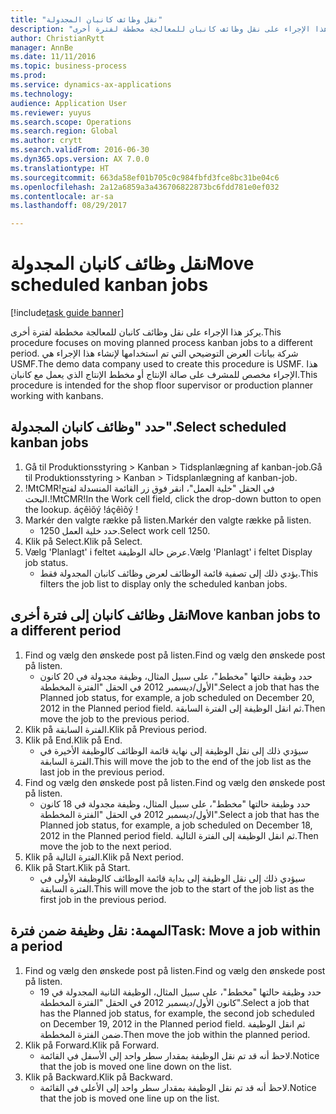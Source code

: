 ```yaml
--- 
title: "نقل وظائف كانبان المجدولة"
description: "يركز هذا الإجراء على نقل وظائف كانبان للمعالجة مخططة لفترة أخرى."
author: ChristianRytt
manager: AnnBe
ms.date: 11/11/2016
ms.topic: business-process
ms.prod: 
ms.service: dynamics-ax-applications
ms.technology: 
audience: Application User
ms.reviewer: yuyus
ms.search.scope: Operations
ms.search.region: Global
ms.author: crytt
ms.search.validFrom: 2016-06-30
ms.dyn365.ops.version: AX 7.0.0
ms.translationtype: HT
ms.sourcegitcommit: 663da58ef01b705c0c984fbfd3fce8bc31be04c6
ms.openlocfilehash: 2a12a6859a3a436706822873bc6fdd781e0ef032
ms.contentlocale: ar-sa
ms.lasthandoff: 08/29/2017

---
```

# <a name="move-scheduled-kanban-jobs"></a><span data-ttu-id="feefd-103">نقل وظائف كانبان المجدولة</span><span class="sxs-lookup"><span data-stu-id="feefd-103">Move scheduled kanban jobs</span></span>

[!include[task guide banner](../../includes/task-guide-banner.md)]

<span data-ttu-id="feefd-104">يركز هذا الإجراء على نقل وظائف كانبان للمعالجة مخططة لفترة أخرى.</span><span class="sxs-lookup"><span data-stu-id="feefd-104">This procedure focuses on moving planned process kanban jobs to a different period.</span></span> <span data-ttu-id="feefd-105">شركة بيانات العرض التوضيحي التي تم استخدامها لإنشاء هذا الإجراء هي USMF.</span><span class="sxs-lookup"><span data-stu-id="feefd-105">The demo data company used to create this procedure is USMF.</span></span> <span data-ttu-id="feefd-106">هذا الإجراء مخصص للمشرف على صالة الإنتاج‬ أو مخطط الإنتاج‬ الذي يعمل مع كانبان.</span><span class="sxs-lookup"><span data-stu-id="feefd-106">This procedure is intended for the shop floor supervisor or production planner working with kanbans.</span></span>


## <a name="select-scheduled-kanban-jobs"></a><span data-ttu-id="feefd-107">حدد "وظائف كانبان المجدولة".</span><span class="sxs-lookup"><span data-stu-id="feefd-107">Select scheduled kanban jobs</span></span>
1. <span data-ttu-id="feefd-108">Gå til Produktionsstyring > Kanban > Tidsplanlægning af kanban-job.</span><span class="sxs-lookup"><span data-stu-id="feefd-108">Gå til Produktionsstyring > Kanban > Tidsplanlægning af kanban-job.</span></span>
2. <span data-ttu-id="feefd-109">!MtCMR!في الحقل "خلية العمل"، انقر فوق زر القائمة المنسدلة لفتح البحث.</span><span class="sxs-lookup"><span data-stu-id="feefd-109">!MtCMR!In the Work cell field, click the drop-down button to open the lookup.</span></span> <span data-ttu-id="feefd-110">áçêìõý !</span><span class="sxs-lookup"><span data-stu-id="feefd-110">áçêìõý !</span></span>
3. <span data-ttu-id="feefd-111">Markér den valgte række på listen.</span><span class="sxs-lookup"><span data-stu-id="feefd-111">Markér den valgte række på listen.</span></span>
    * <span data-ttu-id="feefd-112">حدد خلية العمل 1250.</span><span class="sxs-lookup"><span data-stu-id="feefd-112">Select work cell 1250.</span></span>  
4. <span data-ttu-id="feefd-113">Klik på Select.</span><span class="sxs-lookup"><span data-stu-id="feefd-113">Klik på Select.</span></span>
5. <span data-ttu-id="feefd-114">Vælg 'Planlagt' i feltet عرض حالة الوظيفة.</span><span class="sxs-lookup"><span data-stu-id="feefd-114">Vælg 'Planlagt' i feltet Display job status.</span></span>
    * <span data-ttu-id="feefd-115">يؤدي ذلك إلى تصفية قائمة الوظائف‬ لعرض وظائف كانبان المجدولة فقط.</span><span class="sxs-lookup"><span data-stu-id="feefd-115">This filters the job list to display only the scheduled kanban jobs.</span></span>  

## <a name="move-kanban-jobs-to-a-different-period"></a><span data-ttu-id="feefd-116">نقل وظائف كانبان إلى فترة أخرى</span><span class="sxs-lookup"><span data-stu-id="feefd-116">Move kanban jobs to a different period</span></span>
1. <span data-ttu-id="feefd-117">Find og vælg den ønskede post på listen.</span><span class="sxs-lookup"><span data-stu-id="feefd-117">Find og vælg den ønskede post på listen.</span></span>
    * <span data-ttu-id="feefd-118">حدد وظيفة حالتها "مخطط‬"، على سبيل المثال، وظيفة مجدولة في 20 كانون الأول/ديسمبر 2012 في الحقل "الفترة المخططة".</span><span class="sxs-lookup"><span data-stu-id="feefd-118">Select a job that has the Planned job status, for example, a job scheduled on December 20, 2012  in the Planned period field.</span></span> <span data-ttu-id="feefd-119">ثم انقل الوظيفة إلى الفترة السابقة.</span><span class="sxs-lookup"><span data-stu-id="feefd-119">Then move the job to the previous period.</span></span>  
2. <span data-ttu-id="feefd-120">Klik på الفترة السابقة.</span><span class="sxs-lookup"><span data-stu-id="feefd-120">Klik på Previous period.</span></span>
3. <span data-ttu-id="feefd-121">Klik på End.</span><span class="sxs-lookup"><span data-stu-id="feefd-121">Klik på End.</span></span>
    * <span data-ttu-id="feefd-122">سيؤدي ذلك إلى نقل الوظيفة إلى نهاية قائمة الوظائف كالوظيفة الأخيرة في الفترة السابقة.</span><span class="sxs-lookup"><span data-stu-id="feefd-122">This will move the job to the end of the job list as the last job in the previous period.</span></span>  
4. <span data-ttu-id="feefd-123">Find og vælg den ønskede post på listen.</span><span class="sxs-lookup"><span data-stu-id="feefd-123">Find og vælg den ønskede post på listen.</span></span>
    * <span data-ttu-id="feefd-124">حدد وظيفة حالتها "مخطط‬"، على سبيل المثال، وظيفة مجدولة في 18 كانون الأول/ديسمبر 2012 في الحقل "الفترة المخططة".</span><span class="sxs-lookup"><span data-stu-id="feefd-124">Select a job that has the Planned job status, for example, a job scheduled on December 18, 2012 in the Planned period field.</span></span> <span data-ttu-id="feefd-125">ثم انقل الوظيفة إلى الفترة التالية.</span><span class="sxs-lookup"><span data-stu-id="feefd-125">Then move the job to the next period.</span></span>  
5. <span data-ttu-id="feefd-126">Klik på الفترة التالية.</span><span class="sxs-lookup"><span data-stu-id="feefd-126">Klik på Next period.</span></span>
6. <span data-ttu-id="feefd-127">Klik på Start.</span><span class="sxs-lookup"><span data-stu-id="feefd-127">Klik på Start.</span></span>
    * <span data-ttu-id="feefd-128">سيؤدي ذلك إلى نقل الوظيفة إلى بداية قائمة الوظائف كالوظيفة الأولى في الفترة السابقة.</span><span class="sxs-lookup"><span data-stu-id="feefd-128">This will move the job to the start of the job list as the first job in the previous period.</span></span>  

## <a name="task-move-a-job-within-a-period"></a><span data-ttu-id="feefd-129">المهمة: نقل وظيفة ضمن فترة</span><span class="sxs-lookup"><span data-stu-id="feefd-129">Task: Move a job within a period</span></span>
1. <span data-ttu-id="feefd-130">Find og vælg den ønskede post på listen.</span><span class="sxs-lookup"><span data-stu-id="feefd-130">Find og vælg den ønskede post på listen.</span></span>
    * <span data-ttu-id="feefd-131">حدد وظيفة حالتها "مخطط‬"، على سبيل المثال، الوظيفة الثانية المجدولة في 19 كانون الأول/ديسمبر 2012 في الحقل "الفترة المخططة".</span><span class="sxs-lookup"><span data-stu-id="feefd-131">Select a job that has the Planned job status, for example, the second job scheduled on December 19, 2012 in the Planned period field.</span></span> <span data-ttu-id="feefd-132">ثم انقل الوظيفة ضمن الفترة المخططة.</span><span class="sxs-lookup"><span data-stu-id="feefd-132">Then move the job within the planned period.</span></span>  
2. <span data-ttu-id="feefd-133">Klik på Forward.</span><span class="sxs-lookup"><span data-stu-id="feefd-133">Klik på Forward.</span></span>
    * <span data-ttu-id="feefd-134">لاحظ أنه قد تم نقل الوظيفة بمقدار سطر واحد إلى الأسفل في القائمة.</span><span class="sxs-lookup"><span data-stu-id="feefd-134">Notice that the job is moved one line down on the list.</span></span>  
3. <span data-ttu-id="feefd-135">Klik på Backward.</span><span class="sxs-lookup"><span data-stu-id="feefd-135">Klik på Backward.</span></span>
    * <span data-ttu-id="feefd-136">لاحظ أنه قد تم نقل الوظيفة بمقدار سطر واحد إلى الأعلى في القائمة.</span><span class="sxs-lookup"><span data-stu-id="feefd-136">Notice that the job is moved one line up on the list.</span></span>  



